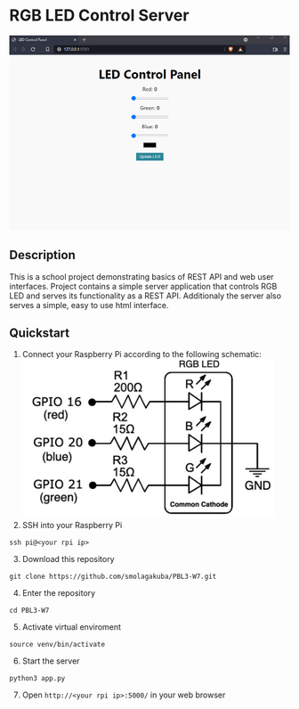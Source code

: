 # RGB LED Control Server

![Alt Text](/img/demo.gif)

## Description
This is a school project demonstrating basics of REST API and web user interfaces. Project contains a simple server application that controls RGB LED and serves its functionality as a REST API. Additionaly the server also serves a simple, easy to use html interface.

## Quickstart
1. Connect your Raspberry Pi according to the following schematic:  
![Alt](/img/schematic.jpg)
2. SSH into your Raspberry Pi
```
ssh pi@<your rpi ip>
```
3. Download this repository
```
git clone https://github.com/smolagakuba/PBL3-W7.git
```
4. Enter the repository
```
cd PBL3-W7
```
5. Activate virtual enviroment
```
source venv/bin/activate
```
6. Start the server
```
python3 app.py
```
7. Open `http://<your rpi ip>:5000/` in your web browser
